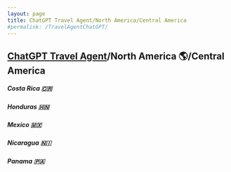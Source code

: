 ```yaml
---
layout: page
title: ChatGPT Travel Agent/North America/Central America 
#permalink: /TravelAgentChatGPT/
---
```

## [ChatGPT Travel Agent](https://chat.openai.com/)/North America 🌎/Central America
##### Costa Rica 🇨🇷 
##### Honduras 🇭🇳 
##### Mexico 🇲🇽 
##### Nicaragua 🇳🇮 
##### Panama 🇵🇦 
